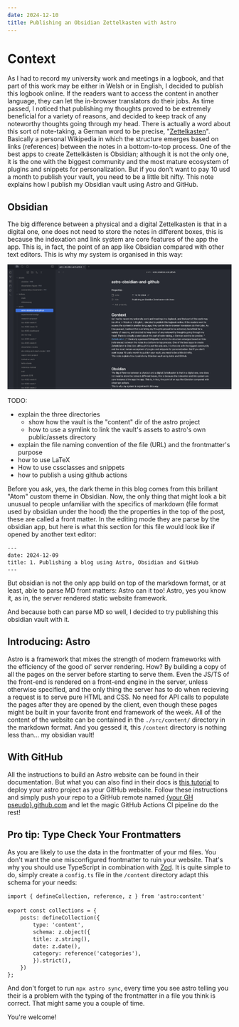 ```yaml
---
date: 2024-12-10
title: Publishing an Obsidian Zettelkasten with Astro
---
```

# Context
As I had to record my university work and meetings in a logbook, and that part of this work may be either in Welsh or in English, I decided to publish this logbook online. If the readers want to access the content in another language, they can let the in-browser translators do their jobs. As time passed, I noticed that publishing my thoughts proved to be extremely beneficial for a variety of reasons, and decided to keep track of any noteworthy thoughts going through my head. There is actually a word about this sort of note-taking, a German word to be precise, "[Zettelkasten](https://en.wikipedia.org/wiki/Zettelkasten)". Basically a personal Wikipedia in which the structure emerges based on links (references) between the notes in a bottom-to-top process. One of the best apps to create Zettelkästen is Obsidian; although it is not the only one, it is the one with the biggest community and the most mature ecosystem of plugins and snippets for personalization. But if you don't want to pay 10 usd a month to publish your vault, you need to be a little bit nifty.
This note explains how I publish my Obsidian vault using Astro and GitHub.


## Obsidian
The big difference between a physical and a digital Zettelkasten is that in a digital one, one does not need to store the notes in different boxes, this is because the indexation and link system are core features of the app the app. This is, in fact, the point of an app like Obsidian compared with other text editors.
This is why my system is organised in this way:

![.](../assets/obsidian.png)



TODO:
- explain the three directories
	- show how the vault is the "content" dir of the astro project
	- how to use a symlink to link the vault's assets to astro's own public/assets directory
- explain the file naming convention of the file (URL) and the frontmatter's purpose
- how to use LaTeX
- How to use cssclasses and snippets
- how to publish a using github actions

Before you ask, yes, the dark theme in this blog comes from this brillant "Atom" custom theme in Obsidian. Now, the only thing that might look a bit unusual to people unfamiliar with the specifics of markdown (file format used by obsidian under the hood) the the properties in the top of the post, these are called a front matter. In the editing mode they are parse by the obsidian app, but here is what this section for this file would look like if opened by another text editor:

```
---
date: 2024-12-09
title: 1. Publishing a blog using Astro, Obsidian and GitHub
---
```

But obsidian is not the only app build on top of the markdown format, or at least, able to parse MD front matters: Astro can it too! 
Astro, yes you know it, as in, the server rendered static website framework.

And because both can parse MD so well, I decided to try publishing this obsidian vault with it.

## Introducing: Astro
Astro is a framework that mixes the strength of modern frameworks with the efficiency of the good ol' server rendering. How? By building a copy of all the pages on the server before starting to serve them. Even the JS/TS of the front-end is rendered on a front-end engine in the server, unless otherwise specified, and the only thing the server has to do when recieving a request is to serve pure HTML and CSS. No need for API calls to populate the pages after they are opened by the client, even though these pages might be built in your favorite front end framework of the week.
All of the content of the website can be contained in the `./src/content/` directory in the markdown format. And you gessed it, this `/content` directory is nothing less than... my obsidian vault! 

## With GitHub
All the instructions to build an Astro website can be found in their documentation. But what you can also find in their docs is [this tutorial](https://docs.astro.build/en/guides/deploy/github/) to deploy your astro project as your GitHub website.
Follow these instructions and simply push your repo to a GitHub remote named [{your GH pseudo}.github.com](https://pages.github.com/) and let the magic GitHub Actions CI pipeline do the rest! 

## Pro tip: Type Check Your Frontmatters
As you are likely to use the data in the frontmatter of your md files. You don't want the one misconfigured frontmatter to ruin your website. That's why you should use TypeScript in combination with [Zod](https://zod.dev/). It is quite simple to do, simply create a `config.ts` file in the `/content` directory adapt this schema for your needs:

```TS
import { defineCollection, reference, z } from 'astro:content'

export const collections = {
	posts: defineCollection({
		type: 'content',
		schema: z.object({
		title: z.string(),
		date: z.date(),
		category: reference('categories'),
		}).strict(),
	})
};
```

And don't forget to run `npx astro sync`, every time you see astro telling you their is a problem with the typing of the frontmatter in a file you think is correct. That might same you a couple of time.

You're welcome!